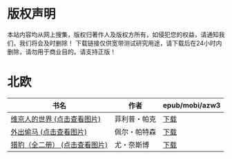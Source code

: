 # 版权声明

本站内容均从网上搜集，版权归著作人及版权方所有，如侵犯您的权益，请通知我们，我们将会及时删除！ 下载链接仅供宽带测试研究用途，请下载后在24小时内删除，请勿用于商业目的。请支持正版！

# 北欧

| 书名 | 作者 | epub/mobi/azw3 |
| --- | --- | --- |
| [维京人的世界 (点击查看图片)](https://www.dushupai.com/attachment/2024/06/09/954a7222442af8c5.jpg) | 菲利普・帕克 | [下载](https://url89.ctfile.com/f/31084289-1356986962-f7608b?p=8866) |
| [外出偷马 (点击查看图片)](https://www.dushupai.com/attachment/2024/06/08/dd853b8301d5bbe3.jpg) | 佩尔・帕特森 | [下载](https://url89.ctfile.com/f/31084289-1357049536-671aab?p=8866) |
| [猎豹（全二册） (点击查看图片)](https://www.dushupai.com/attachment/2024/06/01/a7f593d5a7a7dd99.jpg) | 尤・奈斯博 | [下载](https://url89.ctfile.com/f/31084289-1357007455-baa0ea?p=8866) |
